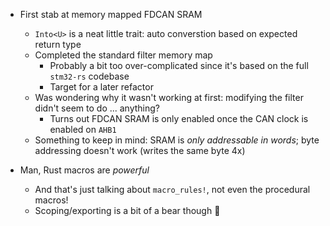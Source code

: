 - First stab at memory mapped FDCAN SRAM
  - `Into<U>` is a neat little trait: auto converstion based on expected return type
  - Completed the standard filter memory map
    - Probably a bit too over-complicated since it's based on the full `stm32-rs` codebase
    - Target for a later refactor
  - Was wondering why it wasn't working at first: modifying the filter didn't seem to do ... anything?
    - Turns out FDCAN SRAM is only enabled once the CAN clock is enabled on `AHB1`
  - Something to keep in mind: SRAM is _only addressable in words_; byte addressing doesn't work (writes the same byte 4x)

- Man, Rust macros are _powerful_
  - And that's just talking about `macro_rules!`, not even the procedural macros!
  - Scoping/exporting is a bit of a bear though :bear: